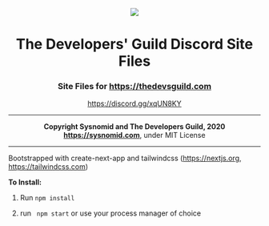 <div align="center">

![](https://cdn.discordapp.com/attachments/718205418723213382/733202847331647508/TDG.png)

# The Developers' Guild Discord Site Files

### Site Files for https://thedevsguild.com
https://discord.gg/xqUN8KY

--------------------------------------------------------------------

**Copyright Sysnomid and The Developers Guild, 2020 
https://sysnomid.com**, under MIT License

----------------------------------------------------------------------
</div>

Bootstrapped with create-next-app and tailwindcss
(https://nextjs.org, https://tailwindcss.com)

**To Install:**

1. Run ``` npm install ```

2. run ``` npm start``` or use your process manager of choice

